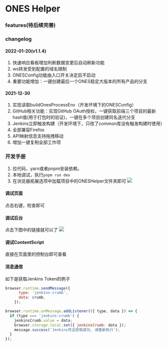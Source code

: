# ONES Helper


### features(待后续完善)



### changelog
#### 2022-01-20(v1.1.4)
1. 快速响应看板增加判断数据变更后自动刷新功能
2. ws转发受到配置的域名限制
3. ONESConfig功能由入口开关决定启不启动
4. 重要功能增加：一键创建最后一个ONES稳定大版本的所有产品的分支


#### 2021-12-30
1. 实现读取buildOnesProcessEnv（开发坏境下的ONESConfig）
2. GitHub相关功能：实现GitHub OAuth授权，一键获取前端三个项目的最新hash值(用于打包时的验证)，一键在多个项目创建同名迭代分支
3. Jenkins立即触发构建（开发环境下，只改了common库没有触发构建时使用）
4. 全部兼容Firefox
5. API映射信息支持拖拽移动
6. 增加一键复制全部工作项


### 开发手册
1. 拉代码，yarn或者pnpm安装依赖。
2. 本地调试，执行`pnpm run dev`
3. 在浏览器拓展选项中加载项目中的ONESHelper文件夹即可
   ![](https://i0.hdslb.com/bfs/album/ce99bf5c7fe21b509829816102eef3c80f6551c3.png)

#### 调试页面
点击右键，检查即可

#### 调试后台
点击下图中的链接就可以了
![](https://i0.hdslb.com/bfs/album/4dcff87e6e02cf5f83f63fe01b41d902feccd67a.png)

#### 调试ContentScript
直接在页面里的控制台即可查看

#### 消息通信
如下是获取Jenkins Token的例子
```js
browser.runtime.sendMessage({
      type: 'jenkins-crumb',
      data: crumb,
    });

browser.runtime.onMessage.addListener(({ type, data }) => {
  if (type === 'jenkins-crumb') {
    jenkinsCrumb.value = data;
    browser.storage.local.set({ jenkinsCrumb: data });
    message.success('Jenkins凭证获取成功, 请重新执行');
  }
});

```
